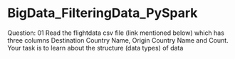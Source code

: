 # BigData_FilteringData_PySpark

Question: 01
Read the flightdata csv file (link mentioned below) which has three columns Destination Country Name, Origin Country Name and Count. Your task is to learn about the structure (data types) of data
